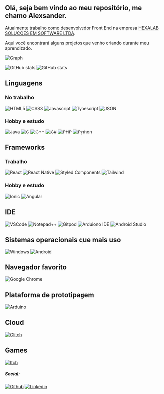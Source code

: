 ## Olá, seja bem vindo ao meu repositório, me chamo Alexsander.
Atualmente trabalho como desenvolvedor Front End na empresa [HEXALAB SOLUCOES EM SOFTWARE LTDA](https://hexalab.com.br/n/ "HEXALAB SOLUCOES EM SOFTWARE LTDA").

Aqui você encontrará alguns projetos que venho criando durante meu aprendizado.

![Graph](https://activity-graph.herokuapp.com/graph?username=Alex5ander&theme=minimal)

![GitHub stats](https://github-readme-stats.vercel.app/api?username=Alex5ander&show_icons=true&theme=dark)
![GitHub stats](https://github-readme-stats.vercel.app/api/top-langs/?username=Alex5ander&show_icons=true&theme=dark&layout=compact)

## Linguagens
### No trabalho
![HTML5](https://img.shields.io/badge/HTML5-E34F26?style=for-the-badge&logo=html5&logoColor=white "HTML5")
![CSS3](https://img.shields.io/badge/CSS3-1572B6?style=for-the-badge&logo=css3&logoColor=white "CSS3")
![Javascript](https://img.shields.io/badge/JavaScript-323330?style=for-the-badge&logo=javascript&logoColor=F7DF1E "Javascript")
![Typescript](https://img.shields.io/badge/TypeScript-007ACC?style=for-the-badge&logo=typescript&logoColor=white "Typescript")
![JSON](https://img.shields.io/badge/json-5E5C5C?style=for-the-badge&logo=json&logoColor=white "JSON")

### Hobby e estudo
![Java](https://img.shields.io/badge/Java-ED8B00?style=for-the-badge&logo=java&logoColor=white "Java")
![C](https://img.shields.io/badge/C-00599C?style=for-the-badge&logo=c&logoColor=white "C")
![C++](https://img.shields.io/badge/C%2B%2B-00599C?style=for-the-badge&logo=c%2B%2B&logoColor=white "C++")
![C#](https://img.shields.io/badge/C%23-239120?style=for-the-badge&logo=c-sharp&logoColor=white "C#")
![PHP](https://img.shields.io/badge/PHP-777BB4?style=for-the-badge&logo=php&logoColor=white "PHP")
![Python](https://img.shields.io/badge/Python-FFD43B?style=for-the-badge&logo=python&logoColor=blue "Python")

## Frameworks
### Trabalho
![React](https://img.shields.io/badge/React-20232A?style=for-the-badge&logo=react&logoColor=61DAFB "React")
![React Native](https://img.shields.io/badge/React_Native-20232A?style=for-the-badge&logo=react&logoColor=61DAFB "React Native")
![Styled Components](https://img.shields.io/badge/styled--components-DB7093?style=for-the-badge&logo=styled-components&logoColor=white "Styled Components")
![Tailwind](https://img.shields.io/badge/Tailwind_CSS-38B2AC?style=for-the-badge&logo=tailwind-css&logoColor=white "Tailwind")

### Hobby e estudo
![Ionic](https://img.shields.io/badge/Ionic-3880FF?style=for-the-badge&logo=ionic&logoColor=white "Ionic")
![Angular](https://img.shields.io/badge/Angular-DD0031?style=for-the-badge&logo=angular&logoColor=white "Angular")

## IDE
![VSCode](https://img.shields.io/badge/Visual_Studio_Code-0078D4?style=for-the-badge&logo=visual%20studio%20code&logoColor=whit "VSCode")
![Notepad++](https://img.shields.io/badge/Notepad++-90E59A.svg?style=for-the-badge&logo=notepad%2B%2B&logoColor=black "Notepad++")
![Gitpod](https://img.shields.io/badge/Gitpod-000000?style=for-the-badge&logo=gitpod&logoColor=#FFAE33 "Gitpod")
![Arduiono IDE](https://img.shields.io/badge/Arduino_IDE-00979D?style=for-the-badge&logo=arduino&logoColor=white)
![Android Studio](https://img.shields.io/badge/Android_Studio-3DDC84?style=for-the-badge&logo=android-studio&logoColor=white)

## Sistemas operacionais que mais uso
![Windows](https://img.shields.io/badge/Windows-0078D6?style=for-the-badge&logo=windows&logoColor=white "Windows") ![Android](https://img.shields.io/badge/Android-3DDC84?style=for-the-badge&logo=android&logoColor=white "Android")

## Navegador favorito
![Google Chrome](https://img.shields.io/badge/Google_chrome-4285F4?style=for-the-badge&logo=Google-chrome&logoColor=white "Google Chrome")

## Plataforma de prototipagem
![Arduino](https://img.shields.io/badge/Arduino-00979D?style=for-the-badge&logo=Arduino&logoColor=white "Arduino")

## Cloud
[![Glitch](https://img.shields.io/badge/Glitch-2800ff?style=for-the-badge&logo=glitch&logoColor=white)](https://glitch.com/@Alex5ander "Glitch")

## Games
[![Itch](https://img.shields.io/badge/Itch.io-FA5C5C?style=for-the-badge&logo=itchdotio&logoColor=white)](https://alex5ander.itch.io/ "Meu jogos")

##### Social:
[![Github](https://img.shields.io/badge/GitHub-100000?style=for-the-badge&logo=github&logoColor=white)](https://github.com/Alex5ander "Meu Github")
[![Linkedin](https://img.shields.io/badge/LinkedIn-0077B5?style=for-the-badge&logo=linkedin&logoColor=white)](https://www.linkedin.com/in/alexsander-gutierrez-gon%C3%A7alves-aa2266163 "Meu Linkedin")


